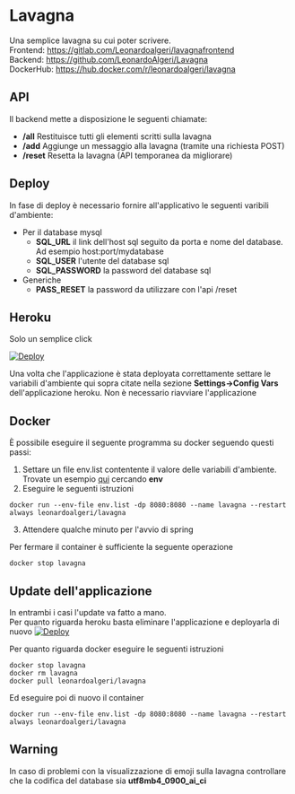 # Lavagna
Una semplice lavagna su cui poter scrivere.  
Frontend: https://gitlab.com/Leonardoalgeri/lavagnafrontend  
Backend: https://github.com/LeonardoAlgeri/Lavagna  
DockerHub: https://hub.docker.com/r/leonardoalgeri/lavagna

## API
Il backend mette a disposizione le seguenti chiamate:
- **/all** Restituisce tutti gli elementi scritti sulla lavagna
- **/add** Aggiunge un messaggio alla lavagna (tramite una richiesta POST)
- **/reset** Resetta la lavagna (API temporanea da migliorare)

## Deploy
In fase di deploy è necessario fornire all'applicativo le seguenti varibili d'ambiente:
- Per il database mysql  
  - **SQL_URL** il link dell'host sql seguito da porta e nome del database. Ad esempio host:port/mydatabase
  - **SQL_USER** l'utente del database sql 
  - **SQL_PASSWORD** la password del database sql
- Generiche
  - **PASS_RESET** la password da utilizzare con l'api /reset

## Heroku
Solo un semplice click  

[![Deploy](https://www.herokucdn.com/deploy/button.svg)](https://heroku.com/deploy)  

Una volta che l'applicazione è stata deployata correttamente settare le variabili d'ambiente qui sopra citate nella sezione **Settings->Config Vars** dell'applicazione heroku. Non è necessario riavviare l'applicazione


## Docker
È possibile eseguire il seguente programma su docker seguendo questi passi:
1) Settare un file env.list contentente il valore delle variabili d'ambiente. Trovate un esempio [qui](https://docs.docker.com/engine/reference/commandline/run/)  cercando **env**  
2) Eseguire le seguenti istruzioni

```
docker run --env-file env.list -dp 8080:8080 --name lavagna --restart always leonardoalgeri/lavagna
```
3) Attendere qualche minuto per l'avvio di spring
  
Per fermare il container è sufficiente la seguente operazione
```
docker stop lavagna
```

## Update dell'applicazione
In entrambi i casi l'update va fatto a mano.  
Per quanto riguarda heroku basta eliminare l'applicazione e deployarla di nuovo [![Deploy](https://www.herokucdn.com/deploy/button.svg)](https://heroku.com/deploy)  

Per quanto riguarda docker eseguire le seguenti istruzioni  
```
docker stop lavagna
docker rm lavagna
docker pull leonardoalgeri/lavagna
```
Ed eseguire poi di nuovo il container
```
docker run --env-file env.list -dp 8080:8080 --name lavagna --restart always leonardoalgeri/lavagna
```

## Warning
In caso di problemi con la visualizzazione di emoji sulla lavagna controllare che la codifica del database sia **utf8mb4_0900_ai_ci**
